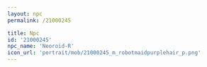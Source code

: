 ```yaml
---
layout: npc
permalink: /21000245

title: Npc
id: '21000245'
npc_name: 'Neoroid-R'
icon_url: 'portrait/mob/21000245_m_robotmaidpurplehair_p.png'
---
```

